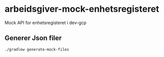 # arbeidsgiver-mock-enhetsregisteret
Mock API for enhetsregisteret i dev-gcp

## Generer Json filer 
```
./gradlew generate-mock-files
```
